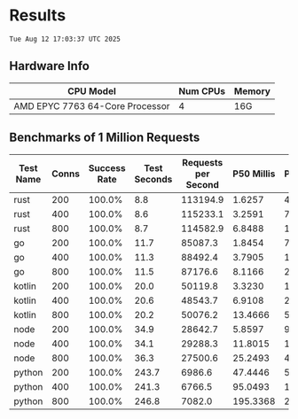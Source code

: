 # Results
`Tue Aug 12 17:03:37 UTC 2025`
## Hardware Info
| CPU Model | Num CPUs | Memory |
| --------- | -------- | ------ |
| AMD EPYC 7763 64-Core Processor | 4 | 16G |

## Benchmarks of 1 Million Requests
| Test Name | Conns | Success Rate | Test Seconds | Requests per Second | P50 Millis | P99 Millis | P99.9 Millis | API Memory MB | API CPU Time | API Threads |
| --------- | ----- | ------------ | ------------ | ------------------- | ---------- | ---------- | ------------ | ------------- | ------------ | ----------- |
| rust | 200 | 100.0% | 8.8 | 113194.9 | 1.6257 | 4.5639 | 6.0873 | 8.5 | 00:00:17 | 5 |
| rust | 400 | 100.0% | 8.6 | 115233.1 | 3.2591 | 7.3765 | 10.1999 | 13.0 | 00:00:17 | 5 |
| rust | 800 | 100.0% | 8.7 | 114582.9 | 6.8488 | 11.7234 | 17.4836 | 22.4 | 00:00:17 | 5 |
| go | 200 | 100.0% | 11.7 | 85087.3 | 1.8454 | 7.4519 | 10.2134 | 17.5 | 00:00:27 | 11 |
| go | 400 | 100.0% | 11.3 | 88492.4 | 3.7905 | 13.7369 | 19.2607 | 24.4 | 00:00:26 | 11 |
| go | 800 | 100.0% | 11.5 | 87176.6 | 8.1166 | 26.9604 | 40.9613 | 37.6 | 00:00:27 | 11 |
| kotlin | 200 | 100.0% | 20.0 | 50119.8 | 3.3230 | 14.6178 | 34.2081 | 339.9 | 00:01:01 | 150 |
| kotlin | 400 | 100.0% | 20.6 | 48543.7 | 6.9108 | 28.1471 | 77.4477 | 414.9 | 00:01:04 | 155 |
| kotlin | 800 | 100.0% | 20.2 | 50076.2 | 13.4666 | 51.0900 | 133.9829 | 491.5 | 00:01:01 | 155 |
| node | 200 | 100.0% | 34.9 | 28642.7 | 5.8597 | 9.6079 | 10.6008 | 112.5 | 00:00:35 | 7 |
| node | 400 | 100.0% | 34.1 | 29288.3 | 11.8015 | 19.0415 | 23.0396 | 143.9 | 00:00:34 | 7 |
| node | 800 | 100.0% | 36.3 | 27500.6 | 25.2493 | 41.0501 | 49.6165 | 154.1 | 00:00:36 | 7 |
| python | 200 | 100.0% | 243.7 | 6986.6 | 47.4446 | 55.0988 | 57.1344 | 32.7 | 00:04:03 | 1 |
| python | 400 | 100.0% | 241.3 | 6766.5 | 95.0493 | 109.8592 | 114.3532 | 34.6 | 00:04:01 | 1 |
| python | 800 | 100.0% | 246.8 | 7082.0 | 195.3368 | 223.6394 | 241.1325 | 40.7 | 00:04:06 | 1 |
